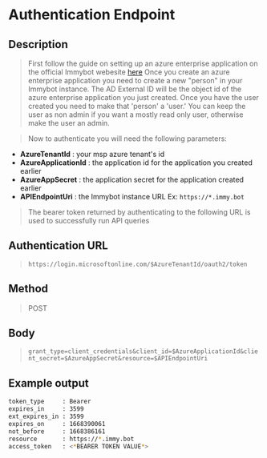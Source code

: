 # Authentication Endpoint
## Description
> First follow the guide on setting up an azure enterprise application on the official Immybot webesite [here](https://docs.immy.bot/csp-preconsent-instructions.html#create-an-app-registration)
> Once you create an azure enterprise application you need to create a new "person" in your Immybot instance. The AD External ID will be the object id of the azure enterprise application you just created.
> Once you have the user created you need to make that 'person' a 'user.' You can keep the user as non admin if you want a mostly read only user, otherwise make the user an admin.

> Now to authenticate you will need the following parameters:
- **AzureTenantId** : your msp azure tenant's id
- **AzureApplicationId** : the application id for the application you created earlier
- **AzureAppSecret** : the application secret for the application created earlier
- **APIEndpointUri** : the Immybot instance URL Ex: `https://*.immy.bot`
> The bearer token returned by authenticating to the following URL is used to successfully run API queries
## Authentication URL
> `https://login.microsoftonline.com/$AzureTenantId/oauth2/token`
## Method
> POST
## Body
> `grant_type=client_credentials&client_id=$AzureApplicationId&client_secret=$AzureAppSecret&resource=$APIEndpointUri`
## Example output
```sh
token_type     : Bearer
expires_in     : 3599
ext_expires_in : 3599
expires_on     : 1668390061
not_before     : 1668386161
resource       : https://*.immy.bot
access_token   : <*BEARER TOKEN VALUE*>
```
